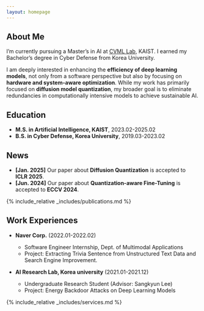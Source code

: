 ```yaml
---
layout: homepage
---
```


## About Me

<!-- During my undergraduate journey, I was an active member of [CyKor](https://ctftime.org/team/369), a hacking team, and deeply interested in information security. Now, as I transition into the field of AI, I am passionate about applying my skills to solve real-world problems from a hacker’s perspective. -->

<!-- ## Research Interests -->

I’m currently pursuing a Master’s in AI at [CVML Lab](https://sites.google.com/view/cvml-kaist), KAIST. I earned my Bachelor’s degree in Cyber Defense from Korea University.

I am deeply interested in enhancing the **efficiency of deep learning models**, not only from a software perspective but also by focusing on **hardware and system-aware optimization**. While my work has primarily focused on **diffusion model quantization**, my broader goal is to eliminate redundancies in computationally intensive models to achieve sustainable AI.


## Education 
- **M.S. in Artificial Intelligence, KAIST**, 2023.02-2025.02
- **B.S. in Cyber Defense, Korea University**, 2019.03-2023.02

## News

- **[Jan. 2025]** Our paper about **Diffusion Quantization** is accepted to **ICLR 2025**.
- **[Jun. 2024]** Our paper about **Quantization-aware Fine-Tuning** is accepted to **ECCV 2024**.

{% include_relative _includes/publications.md %}

## Work Experiences
- **Naver Corp.** (2022.01-2022.02)
  - Software Engineer Internship, Dept. of Multimodal Applications
  - Project: Extracting Trivia Sentence from Unstructured Text Data and Search Engine Improvement.

- **AI Research Lab, Korea university** (2021.01-2021.12)
  - Undergraduate Research Student (Advisor: Sangkyun Lee)
  - Project: Energy Backdoor Attacks on Deep Learning Models

{% include_relative _includes/services.md %}

